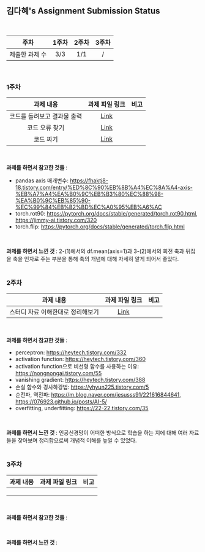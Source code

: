 ## 김다혜's Assignment Submission Status

<br>

| 주차 | 1주차 | 2주차 | 3주차 |
| :---: | :---: | :---: | :---: |
| 제출한 과제 수 | 3/3 | 1/1 | / |

<br>

### 1주차

| 과제 내용 | 과제 파일 링크 | 비고 |
| :---: | :---: | :---: |
| 코드를 돌려보고 결과물 출력 | [Link](https://github.com/dahye411/NEKA_assignment/tree/main/1week) |  |
| 코드 오류 찾기 | [Link](https://github.com/dahye411/NEKA_assignment/tree/main/1week) |  |
| 코드 짜기 | [Link](https://github.com/dahye411/NEKA_assignment/tree/main/1week) |  |

<br>

<b> 과제를 하면서 참고한 것들 </b> :
- pandas axis 매개변수: https://fhaktj8-18.tistory.com/entry/%ED%8C%90%EB%8B%A4%EC%8A%A4-axis-%EB%A7%A4%EA%B0%9C%EB%B3%80%EC%88%98-%EA%B0%9C%EB%85%90-%EC%99%84%EB%B2%BD%EC%A0%95%EB%A6%AC
- torch.rot90: https://pytorch.org/docs/stable/generated/torch.rot90.html, https://jimmy-ai.tistory.com/320
- torch.flip: https://pytorch.org/docs/stable/generated/torch.flip.html
  
<br>

<b> 과제를 하면서 느낀 것 </b> :
2-(1)에서의 df.mean(axis=1)과 3-(2)에서의 회전 축과 뒤집을 축을 인자로 주는 부분을 통해 축의 개념에 대해 자세히 알게 되어서 좋았다.
<br>
<br>

### 2주차

| 과제 내용 | 과제 파일 링크 | 비고 |
| :---: | :---: | :---: |
| 스터디 자료 이해한대로 정리해보기 | [Link](https://github.com/dahye411/NEKA_assignment/tree/main/2week) |  |

<br>

<b> 과제를 하면서 참고한 것들 </b> :
- perceptron: https://heytech.tistory.com/332
- activation function: https://heytech.tistory.com/360
- activation function으로 비선형 함수를 사용하는 이유: https://nongnongai.tistory.com/55
- vanishing gradient: https://heytech.tistory.com/388
- 손실 함수와 경사하강법: https://yhyun225.tistory.com/5
- 순전파, 역전파: https://m.blog.naver.com/jesusss91/221616844641, https://076923.github.io/posts/AI-5/
- overfitting, underfitting: https://22-22.tistory.com/35

<br>

<b> 과제를 하면서 느낀 것 </b> :
인공신경망이 어떠한 방식으로 학습을 하는 지에 대해 여러 자료들을 찾아보며 정리함으로써 개념적 이해를 높일 수 있었다.
<br>
<br>

### 3주차

| 과제 내용 | 과제 파일 링크 | 비고 |
| :---: | :---: | :---: |
|  |  |  |
|  |  |  |
|  |  |  |

<br>

<b> 과제를 하면서 참고한 것들 </b> :

<br>

<b> 과제를 하면서 느낀 것 </b> :


<br>
<br>
